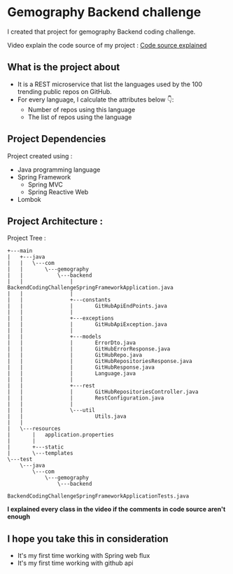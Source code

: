 # Gemography Backend challenge

I created that project for gemography Backend coding challenge.

Video explain the code source of my project : [Code source explained]("https://www.youtube.com/watch?v=gSJdmiFy6GA&feature=youtu.be")
## What is the project about 
-   It is a REST microservice that list the languages used by the 100 trending public repos on GitHub.
-   For every language, I calculate the attributes below 👇:
    -   Number of repos using this language
    -   The list of repos using the language

## Project Dependencies
Project created using :
-   Java programming language
-   Spring Framework
    - Spring MVC
    - Spring Reactive Web
- Lombok

## Project Architecture :
Project Tree :
```
+---main
|   +---java
|   |   \---com
|   |       \---gemography
|   |           \---backend
|   |               |   BackendCodingChallengeSpringFrameworkApplication.java
|   |               |
|   |               +---constants
|   |               |       GitHubApiEndPoints.java 
|   |               |
|   |               +---exceptions
|   |               |       GitHubApiException.java
|   |               |
|   |               +---models
|   |               |       ErrorDto.java
|   |               |       GitHubErrorResponse.java
|   |               |       GitHubRepo.java
|   |               |       GitHubRepositoriesResponse.java
|   |               |       GitHubResponse.java
|   |               |       Language.java  
|   |               |
|   |               +---rest
|   |               |       GitHubRepositoriesController.java
|   |               |       RestConfiguration.java
|   |               |
|   |               \---util
|   |                       Utils.java
|   |
|   \---resources
|       |   application.properties
|       |
|       +---static
|       \---templates
\---test
    \---java
        \---com
            \---gemography
                \---backend
                        BackendCodingChallengeSpringFrameworkApplicationTests.java
```
**I explained every class in the video if the comments in code source aren't enough**

## I hope you take this in consideration
-   It's my first time working with Spring web flux
-   It's my first time working with github api


